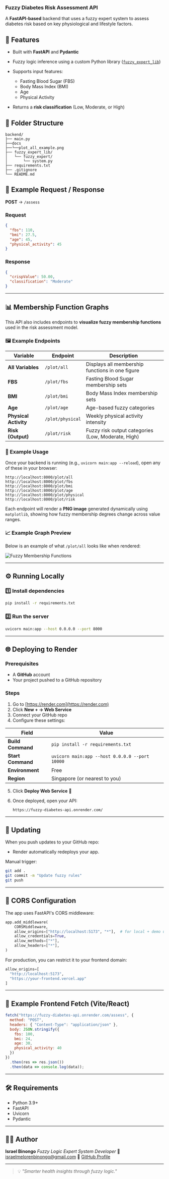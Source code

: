 ### Fuzzy Diabetes Risk Assessment API

A **FastAPI-based** backend that uses a fuzzy expert system to assess diabetes risk based on key physiological and lifestyle factors.

## 🚀 Features

* Built with **FastAPI** and **Pydantic**
- Fuzzy logic inference using a custom Python library ([`fuzzy_expert_lib`](https://github.com/BinongoIsrael/fuzzy_expert_lib.git))

* Supports input features:

  * Fasting Blood Sugar (FBS)
  * Body Mass Index (BMI)
  * Age
  * Physical Activity
* Returns a **risk classification** (Low, Moderate, or High)

## 🧩 Folder Structure

```
backend/
├── main.py
├──docs
├──└──plot_all_example.png
├── fuzzy_expert_lib/
│   └── fuzzy_expert/
│       └── system.py
├── requirements.txt
├── .gitignore
└── README.md
```

## 🧠 Example Request / Response

**POST** → `/assess`

### Request

```json
{
  "fbs": 110,
  "bmi": 27.5,
  "age": 45,
  "physical_activity": 45
}
```

### Response

```json
{
  "crispValue": 50.00,
  "classification": "Moderate"
}
```

---

## 📊 Membership Function Graphs

This API also includes endpoints to **visualize fuzzy membership functions** used in the risk assessment model.

### 🖼️ Example Endpoints

| Variable              | Endpoint         | Description                                        |
| --------------------- | ---------------- | -------------------------------------------------- |
| **All Variables**     | `/plot/all`      | Displays all membership functions in one figure    |
| **FBS**               | `/plot/fbs`      | Fasting Blood Sugar membership sets                |
| **BMI**               | `/plot/bmi`      | Body Mass Index membership sets                    |
| **Age**               | `/plot/age`      | Age-based fuzzy categories                         |
| **Physical Activity** | `/plot/physical` | Weekly physical activity intensity                 |
| **Risk (Output)**     | `/plot/risk`     | Fuzzy risk output categories (Low, Moderate, High) |

### 🧠 Example Usage

Once your backend is running (e.g., `uvicorn main:app --reload`), open any of these in your browser:

```
http://localhost:8000/plot/all
http://localhost:8000/plot/fbs
http://localhost:8000/plot/bmi
http://localhost:8000/plot/age
http://localhost:8000/plot/physical
http://localhost:8000/plot/risk
```

Each endpoint will render a **PNG image** generated dynamically using `matplotlib`, showing how fuzzy membership degrees change across value ranges.

### 📈 Example Graph Preview

Below is an example of what `/plot/all` looks like when rendered:

![Fuzzy Membership Functions](docs/plot_all_example.png)


---

## ⚙️ Running Locally

### 1️⃣ Install dependencies

```bash
pip install -r requirements.txt
```

### 2️⃣ Run the server

```bash
uvicorn main:app --host 0.0.0.0 --port 8000
```

---

## 🌐 Deploying to Render

### Prerequisites

* A **GitHub** account
* Your project pushed to a GitHub repository

### Steps

1. Go to [https://render.com](https://render.com)
2. Click **New + → Web Service**
3. Connect your GitHub repo
4. Configure these settings:

| Field             | Value                                          |
| ----------------- | ---------------------------------------------- |
| **Build Command** | `pip install -r requirements.txt`              |
| **Start Command** | `uvicorn main:app --host 0.0.0.0 --port 10000` |
| **Environment**   | Free                                           |
| **Region**        | Singapore (or nearest to you)                  |

5. Click **Deploy Web Service** 🚀
6. Once deployed, open your API:

   ```
   https://fuzzy-diabetes-api.onrender.com/
   ```

---

## 🔄 Updating

When you push updates to your GitHub repo:

* Render automatically redeploys your app.

Manual trigger:

```bash
git add .
git commit -m "Update fuzzy rules"
git push
```

---

## 🧠 CORS Configuration

The app uses FastAPI's CORS middleware:

```python
app.add_middleware(
    CORSMiddleware,
    allow_origins=["http://localhost:5173", "*"],  # for local + demo use
    allow_credentials=True,
    allow_methods=["*"],
    allow_headers=["*"],
)
```

For production, you can restrict it to your frontend domain:

```python
allow_origins=[
  "http://localhost:5173",
  "https://your-frontend.vercel.app"
]
```

---

## 🧩 Example Frontend Fetch (Vite/React)

```js
fetch("https://fuzzy-diabetes-api.onrender.com/assess", {
  method: "POST",
  headers: { "Content-Type": "application/json" },
  body: JSON.stringify({
    fbs: 100,
    bmi: 24,
    age: 30,
    physical_activity: 40
  })
})
  .then(res => res.json())
  .then(data => console.log(data));
```

---

## 🛠 Requirements

* Python 3.9+
* FastAPI
* Uvicorn
* Pydantic

---

## 🧑‍💻 Author

**Israel Binongo**
*Fuzzy Logic Expert System Developer*
📧 [israelmelorenbinongo@gmail.com](mailto:israelmelorenbinongo@gmail.com)
🔗 [GitHub Profile](https://github.com/BinongoIsrael)

---

> 💡 *"Smarter health insights through fuzzy logic."*
